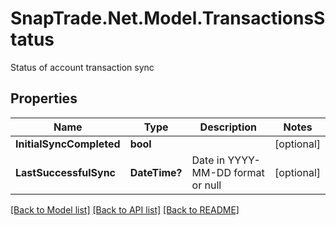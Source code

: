 # SnapTrade.Net.Model.TransactionsStatus
Status of account transaction sync

## Properties

Name | Type | Description | Notes
------------ | ------------- | ------------- | -------------
**InitialSyncCompleted** | **bool** |  | [optional] 
**LastSuccessfulSync** | **DateTime?** | Date in YYYY-MM-DD format or null | [optional] 

[[Back to Model list]](../README.md#documentation-for-models) [[Back to API list]](../README.md#documentation-for-api-endpoints) [[Back to README]](../README.md)

